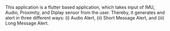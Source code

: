 This application is a flutter based application, which takes input of IMU, Audio, Proximity, and Diplay sensor from the user. Thereby, it generates and alert in three different ways: (i) Audio Alert, (ii) Short Message Alert, and (iii) Long Message Alert.
